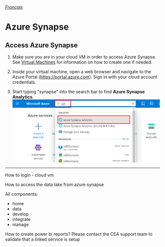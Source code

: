 _[Français](../../fr/AzureSynapse)_

# Azure Synapse

## Access Azure Synapse

1. Make sure you are in your cloud VM in order to access Azure Synapse. See [Virtual Machines](VirtualMachines.md) for information on how to create one if needed.

2. Inside your virtual machine, open a web browser and navigate to the Azure Portal (https://portal.azure.com). Sign in with your cloud account credentials.

3. Start typing "synapse" into the search bar to find **Azure Synapse Analytics**.
![Access Synapse](images/AzureSynapseAccess.png) 

---
How to login - cloud vm

How to access the data lake from azure synapse

All components:
- home
- data 
- develop
- integrate 
- manage

How to  create power bi reports?
Please contact the CEA support team to validate that a linked service is setup 
